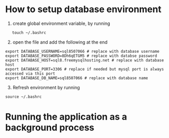 # How to setup database environment

1. create global environment variable, by running

```shell
   touch ~/.bashrc
```

2. open the file and add the following at the end

```shell
export DATABASE_USERNAME=sql8507066 # replace with database username
export DATABASE_PASSWORD=8Dh6qETGM5 # replace with databse password
export DATABASE_HOST=sql8.freemysqlhosting.net # replace with database host
export DATABASE_PORT=3306 # replace if needed but mysql port is always accessed via this port
export DATABASE_DB_NAME=sql8507066 # replace with database name
```

3. Refresh environment by running 

```shell
source ~/.bashrc
```

# Running the application as a background process